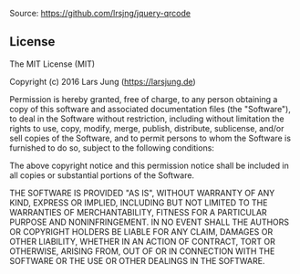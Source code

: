 Source: https://github.com/lrsjng/jquery-qrcode

## License
The MIT License (MIT)

Copyright (c) 2016 Lars Jung (https://larsjung.de)

Permission is hereby granted, free of charge, to any person obtaining a copy
of this software and associated documentation files (the "Software"), to deal
in the Software without restriction, including without limitation the rights
to use, copy, modify, merge, publish, distribute, sublicense, and/or sell
copies of the Software, and to permit persons to whom the Software is
furnished to do so, subject to the following conditions:

The above copyright notice and this permission notice shall be included in
all copies or substantial portions of the Software.

THE SOFTWARE IS PROVIDED "AS IS", WITHOUT WARRANTY OF ANY KIND, EXPRESS OR
IMPLIED, INCLUDING BUT NOT LIMITED TO THE WARRANTIES OF MERCHANTABILITY,
FITNESS FOR A PARTICULAR PURPOSE AND NONINFRINGEMENT. IN NO EVENT SHALL THE
AUTHORS OR COPYRIGHT HOLDERS BE LIABLE FOR ANY CLAIM, DAMAGES OR OTHER
LIABILITY, WHETHER IN AN ACTION OF CONTRACT, TORT OR OTHERWISE, ARISING FROM,
OUT OF OR IN CONNECTION WITH THE SOFTWARE OR THE USE OR OTHER DEALINGS IN
THE SOFTWARE.


[web]: https://larsjung.de/qrcode/
[github]: https://github.com/lrsjng/jquery-qrcode

[license-img]: https://img.shields.io/badge/license-MIT-a0a060.svg?style=flat-square
[web-img]: https://img.shields.io/badge/web-larsjung.de/qrcode-a0a060.svg?style=flat-square
[github-img]: https://img.shields.io/badge/github-lrsjng/jquery--qrcode-a0a060.svg?style=flat-square
[bower-img]: https://img.shields.io/badge/bower-lrsjng/jquery--qrcode-a0a060.svg?style=flat-square

[qrcode]: https://github.com/kazuhikoarase/qrcode-generator